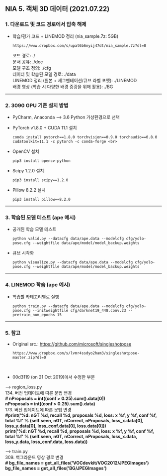 ## NIA 5. 객체 3D 데이터 (2021.07.22)

### 1. 다운로드 및 코드 경로에서 압축 해제

* 학습/평가 코드 + LINEMOD 정리 (nia_sample.7z: 5GB)
           
      https://www.dropbox.com/s/upat6b6nyij47dt/nia_sample.7z?dl=0

  코드 경로: ./ <br>
  문서 공유: ./doc <br>
  모델 구조 정의: ./cfg <br>
  데이터 및 학습된 모델 경로: ./data <br>
  LINEMOD 정리 (원본 + 세그멘테이션/큐브 라벨 포맷): ./LINEMOD <br>
  배경 영상 (학습 시 다양한 배경 증강을 위해 활용): ./BG <br>

****

### 2. 3090 GPU 기준 설치 방법

* PyCharm, Anaconda --> 3.6 Python 가상환경으로 선택
* PyTorch v1.8.0 + CUDA 11.1 설치

      conda install pytorch==1.8.0 torchvision==0.9.0 torchaudio==0.8.0 cudatoolkit=11.1 -c pytorch -c conda-forge <br>

* OpenCV 설치

      pip3 install opencv-python
      
* Scipy 1.2.0 설치

      pip3 install scipy==1.2.0
      
* Pillow 8.2.2 설치

      pip3 install pillow==8.2.0
      
****

### 3. 학습된 모델 테스트 (ape 예시)

* 공개된 학습 모델 테스트
      
      python valid.py --datacfg data/ape.data --modelcfg cfg/yolo-pose.cfg --weightfile data/ape/model/model_backup.weights
      
* 큐브 시각화 
      
      python visualize.py --datacfg data/ape.data --modelcfg cfg/yolo-pose.cfg --weightfile data/ape/model/model_backup.weights

****

### 4. LINEMOD 학습 (ape 예시)

* 학습할 카테고리별로 실행
 
      python train.py --datacfg data/ape.data --modelcfg cfg/yolo-pose.cfg --initweightfile cfg/darknet19_448.conv.23 --pretrain_num_epochs 15

****

### 5. 참고

* Original src.: https://github.com/microsoft/singleshotpose
      
      https://www.dropbox.com/s/lvmr4ssdyo2ham3/singleshotpose-master.zip?dl=0
      
<br>

* 00d3119 (on 21 Oct 2019)에서 수정한 부분 <br>
 
--> region_loss.py <br>
  134. 버전 업데이트에 따른 문법 변경 <br>
**# nProposals = int((conf > 0.25).sum().data[0])** <br>
**nProposals = int((conf > 0.25).sum().data)** <br>
  173. 버전 업데이트에 따른 문법 변경 <br>
**#print('%d: nGT %d, recall %d, proposals %d, loss: x %f, y %f, conf %f, total %f' % (self.seen, nGT, nCorrect, nProposals, loss_x.data[0], loss_y.data[0], loss_conf.data[0], loss.data[0]))** <br>
**print('%d: nGT %d, recall %d, proposals %d, loss: x %f, y %f, conf %f, total %f' % (self.seen, nGT, nCorrect, nProposals, loss_x.data, loss_y.data, loss_conf.data, loss.data))** <br>

--> train.py <br>
  309. 백그라운드 영상 경로 변경 <br>
**# bg_file_names = get_all_files('VOCdevkit/VOC2012/JPEGImages')** <br>
**bg_file_names = get_all_files('BG/JPEGImages')** <br>
